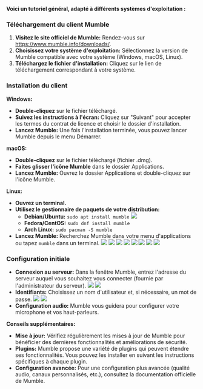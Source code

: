 **Voici un tutoriel général, adapté à différents systèmes d'exploitation :**

### Téléchargement du client Mumble

1. **Visitez le site officiel de Mumble:** Rendez-vous sur https://www.mumble.info/downloads/.
2. **Choisissez votre système d'exploitation:** Sélectionnez la version de Mumble compatible avec votre système (Windows, macOS, Linux).
3. **Téléchargez le fichier d'installation:** Cliquez sur le lien de téléchargement correspondant à votre système.

### Installation du client

**Windows:**

- **Double-cliquez** sur le fichier téléchargé.
- **Suivez les instructions à l'écran:** Cliquez sur "Suivant" pour accepter les termes du contrat de licence et choisir le dossier d'installation.
- **Lancez Mumble:** Une fois l'installation terminée, vous pouvez lancer Mumble depuis le menu Démarrer.

**macOS:**

- **Double-cliquez** sur le fichier téléchargé (fichier .dmg).
- **Faites glisser l'icône Mumble** dans le dossier Applications.
- **Lancez Mumble:** Ouvrez le dossier Applications et double-cliquez sur l'icône Mumble.

**Linux:**

- **Ouvrez un terminal.**
- **Utilisez le gestionnaire de paquets de votre distribution:**
    - **Debian/Ubuntu:** `sudo apt install mumble`
![](https://github.com/WildCodeSchool/TSSR-2411-P1-G2/blob/main/Ressources/installation%20mumble%201.png?raw=true)
    - **Fedora/CentOS:** `sudo dnf install mumble`
    - **Arch Linux:** `sudo pacman -S mumble`
- **Lancez Mumble:** Recherchez Mumble dans votre menu d'applications ou tapez `mumble` dans un terminal.
![](https://github.com/WildCodeSchool/TSSR-2411-P1-G2/blob/main/Ressources/installation%20mumble%202.png?raw=true)
![](https://github.com/WildCodeSchool/TSSR-2411-P1-G2/blob/main/Ressources/installation%20mumble%203.png?raw=true)
![](https://github.com/WildCodeSchool/TSSR-2411-P1-G2/blob/main/Ressources/installation%20mumble%204.png?raw=true)
![](https://github.com/WildCodeSchool/TSSR-2411-P1-G2/blob/main/Ressources/installation%20mumble%205.png?raw=true)
![](https://github.com/WildCodeSchool/TSSR-2411-P1-G2/blob/main/Ressources/installation%20mumble%206.png?raw=true)
![](https://github.com/WildCodeSchool/TSSR-2411-P1-G2/blob/main/Ressources/installation%20mumble%207.png?raw=true)
![](https://github.com/WildCodeSchool/TSSR-2411-P1-G2/blob/main/Ressources/installation%20mumble%208.png?raw=true)
![](https://github.com/WildCodeSchool/TSSR-2411-P1-G2/blob/main/Ressources/installation%20mumble%209.png?raw=true)

### Configuration initiale

- **Connexion au serveur:** Dans la fenêtre Mumble, entrez l'adresse du serveur auquel vous souhaitez vous connecter (fournie par l'administrateur du serveur).
![](https://github.com/WildCodeSchool/TSSR-2411-P1-G2/blob/main/Ressources/installation%20mumble%2010.png?raw=true)
![](https://github.com/WildCodeSchool/TSSR-2411-P1-G2/blob/main/Ressources/installation%20mumble%2011.png?raw=true)
- **Identifiants:** Choisissez un nom d'utilisateur et, si nécessaire, un mot de passe.
![](https://github.com/WildCodeSchool/TSSR-2411-P1-G2/blob/main/Ressources/installation%20mumble%2012.png?raw=true)
![](https://github.com/WildCodeSchool/TSSR-2411-P1-G2/blob/main/Ressources/installation%20mumble%2013.png?raw=true)
- **Configuration audio:** Mumble vous guidera pour configurer votre microphone et vos haut-parleurs.

**Conseils supplémentaires:**

- **Mise à jour:** Vérifiez régulièrement les mises à jour de Mumble pour bénéficier des dernières fonctionnalités et améliorations de sécurité.
- **Plugins:** Mumble propose une variété de plugins qui peuvent étendre ses fonctionnalités. Vous pouvez les installer en suivant les instructions spécifiques à chaque plugin.
- **Configuration avancée:** Pour une configuration plus avancée (qualité audio, canaux personnalisés, etc.), consultez la documentation officielle de Mumble.
